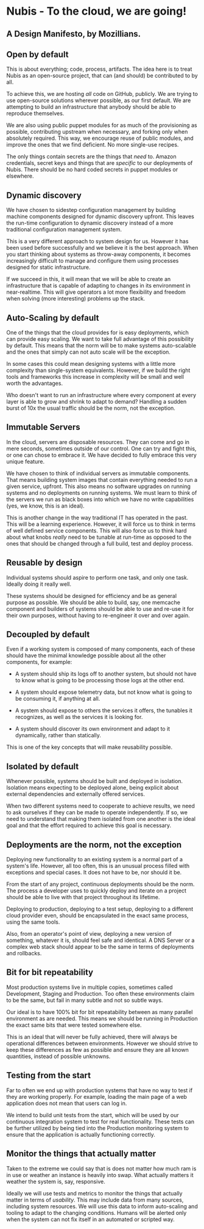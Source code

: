 ﻿# Nubis - To the cloud, we are going!

## A Design Manifesto, by Mozillians.

## Open by default

This is about everything; code, process, artifacts. The idea here is to treat Nubis as an open-source project, that can (and should) be contributed to by all.

To achieve this, we are hosting *all* code on GitHub, publicly. We are trying to use open-source solutions wherever possible, as our first default. We are attempting to build an infrastructure that anybody should be able to reproduce themselves.

We are also using public puppet modules for as much of the provisioning as possible, contributing upstream when necessary, and forking only when absolutely required. This way, we encourage reuse of public modules, and improve the ones that we find deficient. No more single-use recipes.

The only things contain secrets are the things that *need* to. Amazon credentials, secret keys and things that are *specific* to our deployments of Nubis. There should be no hard coded secrets in puppet modules or elsewhere.

## Dynamic discovery

We have chosen to sidestep configuration management by building machine components designed for dynamic discovery upfront. This leaves the run-time configuration to dynamic discovery instead of a more traditional configuration management system.

This is a very different approach to system design for us. However it has been used before successfully and we believe it is the best approach. When you start thinking about systems as throw-away components, it becomes increasingly difficult to manage and configure them using processes designed for static infrastructure.

If we succeed in this, it will mean that we will be able to create an infrastructure that is capable of adapting to changes in its environment in near-realtime. This will give operators a lot more flexibility and freedom when solving (more interesting) problems up the stack.

## Auto-Scaling by default

One of the things that the cloud provides for is easy deployments, which can provide easy scaling. We want to take full advantage of this possibility by default. This means that the norm will be to make systems auto-scalable and the ones that simply can not auto scale will be the exception.

In some cases this could mean designing systems with a little more complexity than single-system equivalents. However, if we build the right tools and frameworks this increase in complexity will be small and well worth the advantages.

Who doesn't want to run an infrastructure where every component at every layer is able to grow and shrink to adapt to demand? Handling a sudden burst of 10x the usual traffic should be the norm, not the exception.

## Immutable Servers

In the cloud, servers are disposable resources. They can come and go in mere seconds, sometimes outside of our control. One can try and fight this, or one can chose to embrace it. We have decided to fully embrace this very unique feature.

We have chosen to think of individual servers as immutable components. That means building system images that contain everything needed to run a given service, upfront. This also means no software upgrades on running systems and no deployments on running systems. We must learn to think of the servers we run as black boxes into which we have no write capabilities (yes, we know, this is an ideal).

This is another change in the way traditional IT has operated in the past. This will be a learning experience. However, it will force us to think in terms of well defined service components. This will also force us to think hard about what knobs *really* need to be tunable at run-time as opposed to the ones that should be changed through a full build, test and deploy process.

## Reusable by design

Individual systems should aspire to perform one task, and only one task. Ideally doing it really well.

These systems should be designed for efficiency and be as general purpose as possible. We should be able to build, say, one memcache component and builders of systems should be able to use and re-use it for their own purposes, without having to re-engineer it over and over again.

## Decoupled by default

Even if a working system is composed of many components, each of these should have the minimal knowledge possible about all the other components, for example:

* A system should ship its logs off to another system, but should not have to know what is going to be processing those logs at the other end.

* A system should expose telemetry data, but not know what is going to be consuming it, if anything at all.

* A system should expose to others the services it offers, the tunables it recognizes, as well as the services it is looking for.

* A system should discover its own environment and adapt to it dynamically, rather than statically.

This is one of the key concepts that will make reusability possible.

## Isolated by default

Whenever possible, systems should be built and deployed in isolation. Isolation means expecting to be deployed alone, being explicit about external dependencies and externally offered services.

When two different systems need to cooperate to achieve results, we need to ask ourselves if they can be made to operate independently. If so, we need to understand that making them isolated from one another is the ideal goal and that the effort required to achieve this goal is necessary.

## Deployments are the norm, not the exception

Deploying new functionality to an existing system is a normal part of a system's life. However, all too often, this is an unusual process filled with exceptions and special cases. It does not have to be, nor should it be.

From the start of any project, continuous deployments should be the norm. The process a developer uses to quickly deploy and iterate on a project should be able to live with that project throughout its lifetime.

Deploying to production, deploying to a test setup, deploying to a different cloud provider even, should be encapsulated in the exact same process, using the same tools.

Also, from an operator's point of view, deploying a new version of something, whatever it is, should feel safe and identical. A DNS Server or a complex web stack should appear to be the same in terms of deployments and rollbacks.

## Bit for bit repeatability

Most production systems live in multiple copies, sometimes called Development, Staging and Production. Too often these environments claim to be the same, but fail in many subtle and not so subtle ways.

Our ideal is to have 100% bit for bit repeatability between as many parallel environment as are needed. This means we should be running in Production the exact same bits that were tested somewhere else.

This is an ideal that will never be fully achieved, there will always be operational differences between environments. However we should strive to keep these differences as few as possible and ensure they are all known quantities, instead of possible unknowns.

## Testing from the start

Far to often we end up with production systems that have no way to test if they are working properly. For example, loading the main page of a web application does not mean that users can log in.

We intend to build unit tests from the start, which will be used by our continuous integration system to test for real functionality. These tests can be further utilized by being tied into the Production monitoring system to ensure that the application is actually functioning correctly.

## Monitor the things that actually matter

Taken to the extreme we could say that is does not matter how much ram is in use or weather an instance is heavily into swap. What actually matters it weather the system is, say, responsive.

Ideally we will use tests and metrics to monitor the things that actually matter in terms of *usability*. This may include data from many sources, including system resources. We will use this data to inform auto-scaling and tooling to adapt to the changing conditions. Humans will be alerted only when the system can not fix itself in an automated or scripted way.
